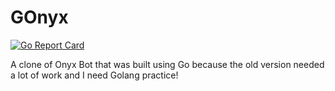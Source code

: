 # GOnyx

[![Go Report Card](https://goreportcard.com/badge/github.com/tempor1s/gonyx)](https://goreportcard.com/report/github.com/tempor1s/gonyx)

A clone of Onyx Bot that was built using Go because the old version needed a lot of work and I need Golang practice!
